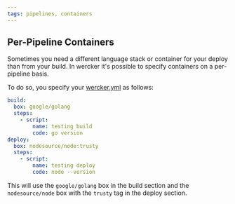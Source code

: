 ```yaml
---
tags: pipelines, containers
---
```


## Per-Pipeline Containers

Sometimes you need a different language stack or container for your deploy than from your build.
In wercker it's possible to specify containers on a per-pipeline basis.

To do so, you specify your [wercker.yml](/docs/wercker-yml/creating-a-yml.html) as follows:

```yaml
build:
  box: google/golang
  steps:
    - script:
        name: testing build
        code: go version
deploy:
  box: nodesource/node:trusty
  steps:
    - script:
        name: testing deploy
        code: node --version
```

This will use the `google/golang` box in the build section and the `nodesource/node` box with the `trusty` tag in the deploy section.